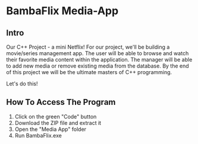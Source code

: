 # BambaFlix Media-App

## Intro

Our C++ Project - a mini Netflix!
For our project, we'll be building a movie/series management app.
The user will be able to browse and watch their favorite media content within the application.
The manager will be able to add new media or remove existing media from the database.
By the end of this project we will be the ultimate masters of C++ programming.

Let's do this!

## How To Access The Program

1. Click on the green "Code" button
2. Download the ZIP file and extract it
3. Open the "Media App" folder
4. Run BambaFlix.exe
